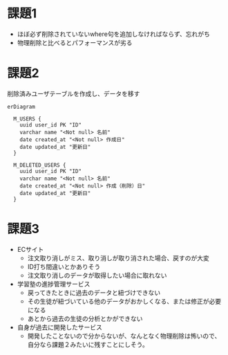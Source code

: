 # 課題1

- ほぼ必ず削除されていないwhere句を追加しなければならず、忘れがち
- 物理削除と比べるとパフォーマンスが劣る

# 課題2

削除済みユーザテーブルを作成し、データを移す

```mermaid
erDiagram

  M_USERS {
    uuid user_id PK "ID"
    varchar name "<Not null> 名前"
    date created_at "<Not null> 作成日"
    date updated_at "更新日"
  }

  M_DELETED_USERS {
    uuid user_id PK "ID"
    varchar name "<Not null> 名前"
    date created_at "<Not null> 作成（削除）日"
    date updated_at "更新日"
  }
```

# 課題3

- ECサイト
  - 注文取り消しがミス、取り消しが取り消された場合、戻すのが大変
  - ID打ち間違いとかありそう
  - 注文取り消しのデータが取得したい場合に取れない
- 学習塾の進捗管理サービス
  - 戻ってきたときに過去のデータと紐づけできない
  - その生徒が紐づいている他のデータがおかしくなる、または修正が必要になる
  - あとから過去の生徒の分析とかができない
- 自身が過去に開発したサービス
  - 開発したことないので分からないが、なんとなく物理削除は怖いので、自分なら課題２みたいに残すことにしそう。
